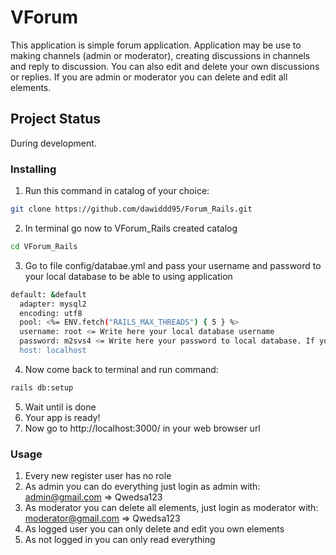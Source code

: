 # VForum

This application is simple forum application. Application may be use to making channels (admin or moderator), creating discussions in channels and reply to discussion. You can also edit and delete your own discussions or replies. If you are admin or moderator you can delete and edit all elements.

## Project Status

During development.

### Installing

1. Run this command in catalog of your choice: 
```bash
git clone https://github.com/dawiddd95/Forum_Rails.git
```
2. In terminal go now to VForum_Rails created catalog
```bash
cd VForum_Rails
```
3. Go to file config/databae.yml and pass your username and password to your local database to be able to using application
```bash
default: &default
  adapter: mysql2
  encoding: utf8
  pool: <%= ENV.fetch("RAILS_MAX_THREADS") { 5 } %>
  username: root <= Write here your local database username
  password: m2svs4 <= Write here your password to local database. If you don't have password leave empty
  host: localhost
```
4. Now come back to terminal and run command:
```bash
rails db:setup
```
5. Wait until is done
6. Your app is ready!
7. Now go to http://localhost:3000/ in your web browser url

### Usage

1. Every new register user has no role
2. As admin you can do everything just login as admin with:  admin@gmail.com => Qwedsa123
3. As moderator you can delete all elements, just login as moderator with:  moderator@gmail.com => Qwedsa123
4. As logged user you can only delete and edit you own elements
5. As not logged in you can only read everything
